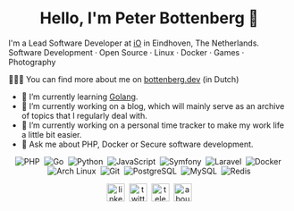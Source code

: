<h1 align="center">Hello, I'm Peter Bottenberg 👋</h1>

I'm a Lead Software Developer at [iO](https://iodigital.com) in Eindhoven, The Netherlands.  
Software Development · Open Source · Linux · Docker · Games · Photography

👨🏻‍💻 You can find more about me on [bottenberg.dev](https://bottenberg.dev) (in Dutch)

- 🌱 I’m currently learning [Golang](https://golang.org/).
- 🔭 I’m currently working on a blog, which will mainly serve as an archive of topics that I regularly deal with.
- 🔭 I’m currently working on a personal time tracker to make my work life a little bit easier.
- 💬 Ask me about PHP, Docker or Secure software development.

<p align="center">
  <img src="https://api.iconify.design/fontisto/php.svg?color=%23787CB5&height=32" alt="PHP"/>&nbsp;
  <img src="https://api.iconify.design/fa6-brands/golang.svg?color=%2329beb0&width=32" alt="Go"/>&nbsp;
  <img src="https://api.iconify.design/logos/python.svg?width=32" alt="Python"/>&nbsp;
  <img src="https://api.iconify.design/logos/javascript.svg?width=32" alt="JavaScript"/>&nbsp;
  <img src="https://api.iconify.design/vscode-icons/file-type-symfony.svg?width=32" alt="Symfony"/>&nbsp;
  <img src="https://api.iconify.design/logos/laravel.svg?width=32" alt="Laravel"/>&nbsp;
  <img src="https://api.iconify.design/logos/docker-icon.svg?width=32" alt="Docker"/>&nbsp;
  <img src="https://api.iconify.design/cib/arch-linux.svg?color=%231793d1&width=32" alt="Arch Linux"/>&nbsp;
  <img src="https://api.iconify.design/bx:bxl-git.svg?color=%23f1502f&width=32" alt="Git"/>&nbsp;
  <img src="https://api.iconify.design/logos/postgresql.svg?width=32" alt="PostgreSQL"/>&nbsp;
  <img src="https://api.iconify.design/logos/mysql-icon.svg?width=32" alt="MySQL"/>&nbsp;
  <img src="https://api.iconify.design/logos/redis.svg?width=32" alt="Redis"/>
</p>

<p align="center">
  <a href="https://www.linkedin.com/in/peterbottenberg" title="linkedin" target="_blank"><img src="https://api.iconify.design/logos/linkedin-icon.svg?width=32" alt="linkedin" width="32" height="32"/></a>&nbsp;
  <a href="https://twitter.com/PeterBottenberg" title="twitter" target="_blank"><img src="https://api.iconify.design/logos/twitter.svg?width=32" alt="twitter" width="32" height="32"/></a>&nbsp;
  <a href="https://t.me/peterbottenberg" title="telegram" target="_blank"><img src="https://api.iconify.design/logos/telegram.svg?width=32" alt="telegram" width="32" height="32"/></a>&nbsp;
  <a href="https://bottenberg.dev" title="About me" target="_blank"><img src="https://api.iconify.design/gg:website.svg?color=%23ccc&width=32" alt="about me" width="32" height="32"/></a>
</p>

<!--
**CyberJack/cyberjack** is a ✨ _special_ ✨ repository because its `README.md` (this file) appears on your GitHub profile.

Here are some ideas to get you started:

- 🔭 I’m currently working on ...
- 🌱 I’m currently learning ...
- 👯 I’m looking to collaborate on ...
- 🤔 I’m looking for help with ...
- 💬 Ask me about ...
- 📫 How to reach me: ...
- 😄 Pronouns: ...
- ⚡ Fun fact: ...
-->
